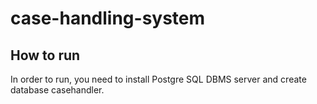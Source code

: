 # case-handling-system
## How to run

In order to run, you need to install Postgre SQL DBMS server and create database casehandler.